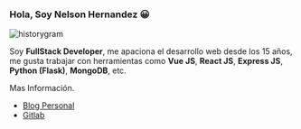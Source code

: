 ### Hola, Soy Nelson Hernandez 😀

  <img src="https://github.com/carlosazaustre/carlosazaustre/raw/master/img/github-header.png" alt="historygram"/>

Soy **FullStack Developer**, me apaciona el desarrollo web desde los 15 años, me gusta trabajar con herramientas como **Vue JS**, **React JS**, **Express JS**, **Python (Flask)**, **MongoDB**, etc.

Mas Información.

* [Blog Personal](https://nelsonweb.netlify.app/)
* [Gitlab](https://gitlab.com/Nelson-developer)
